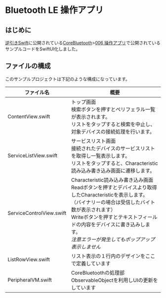 # Bluetooth LE 操作アプリ

## はじめに

[逆引きSwift](http://docs.fabo.io/swift/)に公開されている[CoreBluetooth](http://docs.fabo.io/swift/corebluetooth/)>[006 操作アプリ](http://docs.fabo.io/swift/corebluetooth/006_corebluetooth.html)で公開されているサンプルコードをSwiftUI化しました。



## ファイルの構成

このサンプルプロジェクトは下記のような構成になっています。

| ファイル名               | 概要                                                         |
| ------------------------ | ------------------------------------------------------------ |
| ContentView.swift        | トップ画面<BR>検索ボタンを押すとペリフェラル一覧が表示されます。<BR>リストをタップすると検索を中止し、対象デバイスの接続処理を行います。 |
| ServiceListView.swift    | サービスリスト画面<BR>接続されたデバイスのサービスリストを取得し一覧表示します。<BR>リストをタップすると、Characteristic読み込み書き込み画面に遷移します。 |
| ServiceControlView.swift | Characteristic読み込み書き込み画面<BR>Readボタンを押すとデバイスより取得したCharacteristicを表示します。<BR>（バイナリーの場合は受信したバイト数が表示されます）<BR>Writeボタンを押すとテキストフィールドの内容をデバイスに書き込みします。<BR>*注意エラーが発生してもポップアップ表示しません* |
| ListRowView.swift        | リスト表示の１行内のデザインをここで定義しています           |
| PeripheralVM.swift       | CoreBluetoothの処理部<BR>ObservableObjectを利用しUIの更新をしています |

